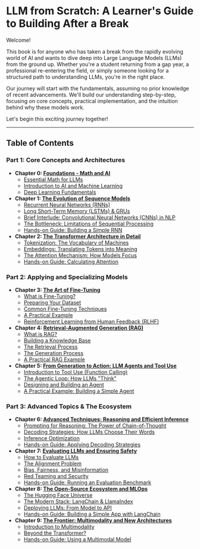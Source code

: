 # LLM from Scratch: A Learner's Guide to Building After a Break

Welcome!

This book is for anyone who has taken a break from the rapidly evolving world of AI and wants to dive deep into Large Language Models (LLMs) from the ground up. Whether you're a student returning from a gap year, a professional re-entering the field, or simply someone looking for a structured path to understanding LLMs, you're in the right place.

Our journey will start with the fundamentals, assuming no prior knowledge of recent advancements. We'll build our understanding step-by-step, focusing on core concepts, practical implementation, and the intuition behind why these models work.

Let's begin this exciting journey together!

---

## Table of Contents

### Part 1: Core Concepts and Architectures

-   **Chapter 0: [Foundations - Math and AI](./chapters/00_foundations_math_and_ai/README.md)**
    -   [Essential Math for LLMs](./chapters/00_foundations_math_and_ai/01_essential_math.md)
    -   [Introduction to AI and Machine Learning](./chapters/00_foundations_math_and_ai/02_introduction_to_ai_and_ml.md)
    -   [Deep Learning Fundamentals](./chapters/00_foundations_math_and_ai/03_deep_learning_fundamentals.md)
-   **Chapter 1: [The Evolution of Sequence Models](./chapters/01_the_evolution_of_sequence_models/README.md)**
    -   [Recurrent Neural Networks (RNNs)](./chapters/01_the_evolution_of_sequence_models/01_recurrent_neural_networks.md)
    -   [Long Short-Term Memory (LSTMs) & GRUs](./chapters/01_the_evolution_of_sequence_models/02_long_short_term_memory.md)
    -   [Brief Interlude: Convolutional Neural Networks (CNNs) in NLP](./chapters/01_the_evolution_of_sequence_models/03_cnns_in_nlp.md)
    -   [The Bottleneck: Limitations of Sequential Processing](./chapters/01_the_evolution_of_sequence_models/04_limitations_of_sequential_processing.md)
    -   [Hands-on Guide: Building a Simple RNN](./chapters/01_the_evolution_of_sequence_models/05_hands_on_guide_rnn.md)
-   **Chapter 2: [The Transformer Architecture in Detail](./chapters/02_the_transformer_architecture_in_detail/README.md)**
    -   [Tokenization: The Vocabulary of Machines](./chapters/02_the_transformer_architecture_in_detail/01_tokenization.md)
    -   [Embeddings: Translating Tokens into Meaning](./chapters/02_the_transformer_architecture_in_detail/02_embeddings.md)
    -   [The Attention Mechanism: How Models Focus](./chapters/02_the_transformer_architecture_in_detail/03_attention.md)
    -   [Hands-on Guide: Calculating Attention](./chapters/02_the_transformer_architecture_in_detail/04_hands_on_guide_attention.md)

### Part 2: Applying and Specializing Models

-   **Chapter 3: [The Art of Fine-Tuning](./chapters/03_the_art_of_fine_tuning/README.md)**
    -   [What is Fine-Tuning?](./chapters/03_the_art_of_fine_tuning/01_what_is_fine_tuning.md)
    -   [Preparing Your Dataset](./chapters/03_the_art_of_fine_tuning/02_preparing_your_dataset.md)
    -   [Common Fine-Tuning Techniques](./chapters/03_the_art_of_fine_tuning/03_common_fine_tuning_techniques.md)
    -   [A Practical Example](./chapters/03_the_art_of_fine_tuning/04_a_practical_example.md)
    -   [Reinforcement Learning from Human Feedback (RLHF)](./chapters/03_the_art_of_fine_tuning/05_reinforcement_learning_from_human_feedback.md)
-   **Chapter 4: [Retrieval-Augmented Generation (RAG)](./chapters/04_retrieval_augmented_generation/README.md)**
    -   [What is RAG?](./chapters/04_retrieval_augmented_generation/01_what_is_rag.md)
    -   [Building a Knowledge Base](./chapters/04_retrieval_augmented_generation/02_building_a_knowledge_base.md)
    -   [The Retrieval Process](./chapters/04_retrieval_augmented_generation/03_the_retrieval_process.md)
    -   [The Generation Process](./chapters/04_retrieval_augmented_generation/04_the_generation_process.md)
    -   [A Practical RAG Example](./chapters/04_retrieval_augmented_generation/05_a_practical_rag_example.md)
-   **Chapter 5: [From Generation to Action: LLM Agents and Tool Use](./chapters/05_from_generation_to_action/README.md)**
    -   [Introduction to Tool Use (Function Calling)](./chapters/05_from_generation_to_action/01_introduction_to_tool_use.md)
    -   [The Agentic Loop: How LLMs "Think"](./chapters/05_from_generation_to_action/02_the_agentic_loop.md)
    -   [Designing and Building an Agent](./chapters/05_from_generation_to_action/03_designing_and_building_an_agent.md)
    -   [A Practical Example: Building a Simple Agent](./chapters/05_from_generation_to_action/04_a_practical_example.md)

### Part 3: Advanced Topics & The Ecosystem

-   **Chapter 6: [Advanced Techniques: Reasoning and Efficient Inference](./chapters/06_advanced_techniques_reasoning_and_inference/README.md)**
    -   [Prompting for Reasoning: The Power of Chain-of-Thought](./chapters/06_advanced_techniques_reasoning_and_inference/01_prompting_for_reasoning.md)
    -   [Decoding Strategies: How LLMs Choose Their Words](./chapters/06_advanced_techniques_reasoning_and_inference/02_decoding_strategies.md)
    -   [Inference Optimization](./chapters/06_advanced_techniques_reasoning_and_inference/03_inference_optimization.md)
    -   [Hands-on Guide: Applying Decoding Strategies](./chapters/06_advanced_techniques_reasoning_and_inference/04_hands_on_guide_decoding.md)
-   **Chapter 7: [Evaluating LLMs and Ensuring Safety](./chapters/07_evaluating_llms_and_ensuring_safety/README.md)**
    -   [How to Evaluate LLMs](./chapters/07_evaluating_llms_and_ensuring_safety/01_how_to_evaluate_llms.md)
    -   [The Alignment Problem](./chapters/07_evaluating_llms_and_ensuring_safety/02_the_alignment_problem.md)
    -   [Bias, Fairness, and Misinformation](./chapters/07_evaluating_llms_and_ensuring_safety/03_bias_fairness_and_misinformation.md)
    -   [Red Teaming and Security](./chapters/07_evaluating_llms_and_ensuring_safety/04_red_teaming_and_security.md)
    -   [Hands-on Guide: Running an Evaluation Benchmark](./chapters/07_evaluating_llms_and_ensuring_safety/05_hands_on_guide_evaluation.md)
-   **Chapter 8: [The Open-Source Ecosystem and MLOps](./chapters/08_the_open_source_ecosystem_and_mlops/README.md)**
    -   [The Hugging Face Universe](./chapters/08_the_open_source_ecosystem_and_mlops/01_the_hugging_face_universe.md)
    -   [The Modern Stack: LangChain & LlamaIndex](./chapters/08_the_open_source_ecosystem_and_mlops/02_the_modern_stack.md)
    -   [Deploying LLMs: From Model to API](./chapters/08_the_open_source_ecosystem_and_mlops/03_deploying_llms.md)
    -   [Hands-on Guide: Building a Simple App with LangChain](./chapters/08_the_open_source_ecosystem_and_mlops/04_hands_on_guide_langchain.md)
-   **Chapter 9: [The Frontier: Multimodality and New Architectures](./chapters/09_the_frontier_multimodality_and_new_architectures/README.md)**
    -   [Introduction to Multimodality](./chapters/09_the_frontier_multimodality_and_new_architectures/01_introduction_to_multimodality.md)
    -   [Beyond the Transformer?](./chapters/09_the_frontier_multimodality_and_new_architectures/02_beyond_the_transformer.md)
    -   [Hands-on Guide: Using a Multimodal Model](./chapters/09_the_frontier_multimodality_and_new_architectures/03_hands_on_guide_multimodal.md)